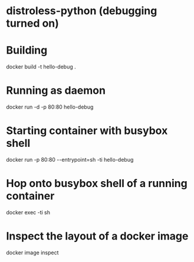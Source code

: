 # distroless-python (debugging turned on)

# Building
docker build -t hello-debug . 

# Running as daemon
docker run -d -p 80:80 hello-debug

# Starting container with busybox shell
docker run -p 80:80 --entrypoint=sh -ti hello-debug

# Hop onto busybox shell of a running container
docker exec -ti <container id> sh 

# Inspect the layout of a docker image
docker image inspect <image id>
